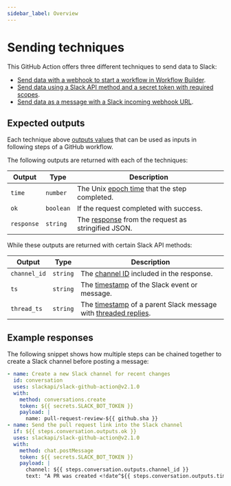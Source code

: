 ```yaml
---
sidebar_label: Overview
---
```


# Sending techniques

This GitHub Action offers three different techniques to send data to Slack:

* [Send data with a webhook to start a workflow in Workflow Builder](/slack-github-action/sending-techniques/sending-data-webhook-slack-workflow).
* [Send data using a Slack API method and a secret token with required scopes](/slack-github-action/sending-techniques/sending-data-slack-api-method/).
* [Send data as a message with a Slack incoming webhook URL](/slack-github-action/sending-techniques/sending-data-slack-incoming-webhook/). 

## Expected outputs

Each technique above [outputs values](https://docs.github.com/en/actions/writing-workflows/choosing-what-your-workflow-does/passing-information-between-jobs) that can be used as inputs in following steps of a GitHub workflow.

The following outputs are returned with each of the techniques:

| Output | Type  | Description|
|---|---|---|
|`time` | `number` | The Unix [epoch time](https://en.wikipedia.org/wiki/Unix_time) that the step completed.
| `ok` | `boolean` | If the request completed with success.
| `response` | `string` | The [response](https://docs.slack.dev/apis/web-api/#responses) from the request as stringified JSON.

While these outputs are returned with certain Slack API methods:

| Output | Type  | Description|
|---|---|---|
|`channel_id` | `string` | The [channel ID](https://docs.slack.dev/reference/objects/conversation-object) included in the response.
| `ts`| `string` | The [timestamp](https://docs.slack.dev/messaging/retrieving-messages#individual_messages) of the Slack event or message.
| `thread_ts` | `string` | The [timestamp](https://docs.slack.dev/messaging/retrieving-messages#individual_messages) of a parent Slack message with [threaded replies](https://docs.slack.dev/messaging/retrieving-messages#pulling_threads).

## Example responses

The following snippet shows how multiple steps can be chained together to create a Slack channel before posting a message:

```yaml
- name: Create a new Slack channel for recent changes
  id: conversation
  uses: slackapi/slack-github-action@v2.1.0
  with:
    method: conversations.create
    token: ${{ secrets.SLACK_BOT_TOKEN }}
    payload: |
      name: pull-request-review-${{ github.sha }}
- name: Send the pull request link into the Slack channel
  if: ${{ steps.conversation.outputs.ok }}
  uses: slackapi/slack-github-action@v2.1.0
  with:
    method: chat.postMessage
    token: ${{ secrets.SLACK_BOT_TOKEN }}
    payload: |
      channel: ${{ steps.conversation.outputs.channel_id }}
      text: "A PR was created <!date^${{ steps.conversation.outputs.time }}^{date_num} at {time_secs}|just now>: ${{ github.event.pull_request.html_url }}"
```
